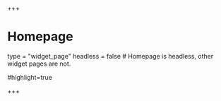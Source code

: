 +++
# Homepage
type = "widget_page"
headless = false  # Homepage is headless, other widget pages are not.

#highlight=true

+++